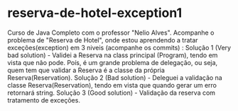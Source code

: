 # reserva-de-hotel-exception1

Curso de Java Completo com o professor "Nelio Alves".
Acompanhe o problema de "Reserva de Hotel", onde estou aprendendo a tratar exceções(exception) em 3 niveis (acompanhe os commits) :
Solução 1 (Very bad solution) - Validei a Reserva na class principal (Program), tendo em vista que não pode. Poís, é um grande problema de delegação, ou seja, quem tem que validar a Reserva é a classe da própria Reserva(Reservation).
Solução 2 (Bad solution) - Deleguei a validação na classe Reserva(Reservation), tendo em vista que quando gerar um erro retornará string.
Solução 3 (Good solution) -  Validação da reserva com tratamento de exceções.
